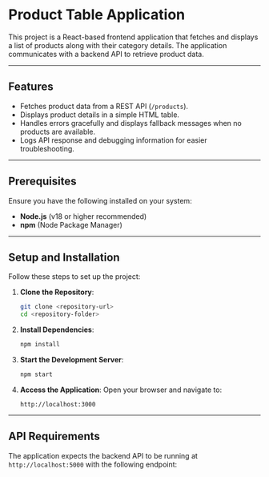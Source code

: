 # Product Table Application

This project is a React-based frontend application that fetches and displays a list of products along with their category details. The application communicates with a backend API to retrieve product data.

---

## Features

- Fetches product data from a REST API (`/products`).
- Displays product details in a simple HTML table.
- Handles errors gracefully and displays fallback messages when no products are available.
- Logs API response and debugging information for easier troubleshooting.

---

## Prerequisites

Ensure you have the following installed on your system:

- **Node.js** (v18 or higher recommended)
- **npm** (Node Package Manager)

---

## Setup and Installation

Follow these steps to set up the project:

1. **Clone the Repository**:
   ```bash
   git clone <repository-url>
   cd <repository-folder>
   ```

2. **Install Dependencies**:
   ```bash
   npm install
   ```

3. **Start the Development Server**:
   ```bash
   npm start
   ```

4. **Access the Application**:
   Open your browser and navigate to:
   ```
   http://localhost:3000
   ```

---

## API Requirements

The application expects the backend API to be running at `http://localhost:5000` with the following endpoint:


